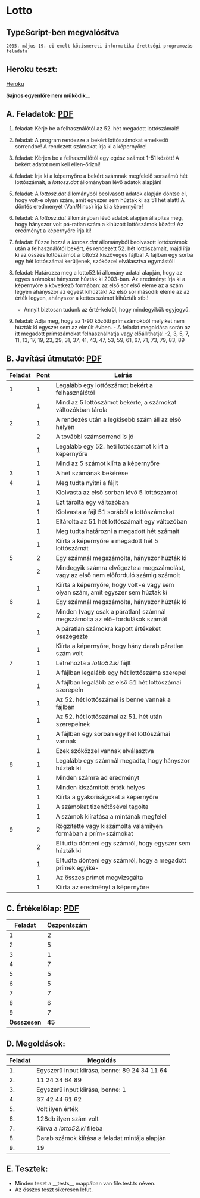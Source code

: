# Lotto

## TypeScript-ben megvalósítva

    2005. május 19.-ei emelt közismereti informatika érettségi programozás feladata

## Heroku teszt:

[Heroku][heroku]

**Sajnos egyenlőre nem működik...**

## A. Feladatok: [PDF][feladat]

1. feladat: Kérje be a felhasználótól az 52. hét megadott lottószámait!

2. feladat: A program rendezze a bekért lottószámokat emelkedő sorrendbe! A rendezett számokat írja ki a képernyőre!

3. feladat: Kérjen be a felhasználótól egy egész számot 1-51 között! A bekért adatot nem kell ellen-őrizni!

4. feladat: Írja ki a képernyőre a bekért számnak megfelelő sorszámú hét lottószámait, a _lottosz.dat_ állományban lévő adatok alapján!

5. feladat: A _lottosz.dat_ állományból beolvasott adatok alapján döntse el, hogy volt-e olyan szám, amit egyszer sem húztak ki az 51 hét alatt! A döntés eredményét (Van/Nincs) írja ki a képernyőre!

6. feladat: A _lottosz.dat_ állományban lévő adatok alapján állapítsa meg, hogy hányszor volt pá-ratlan szám a kihúzott lottószámok között! Az eredményt a képernyőre írja ki!

7. feladat: Fűzze hozzá a _lottosz.dat_ állományból beolvasott lottószámok után a felhasználótól bekért, és rendezett 52. hét lottószámait, majd írja ki az összes lottószámot a lotto52.kiszöveges fájlba! A fájlban egy sorba egy hét lottószámai kerüljenek, szóközzel elválasztva egymástól!

8. feladat: Határozza meg a lotto52.ki állomány adatai alapján, hogy az egyes számokat hányszor húzták ki 2003-ban. Az eredményt írja ki a képernyőre a következő formában: az első sor első eleme az a szám legyen ahányszor az egyest kihúzták! Az első sor második eleme az az érték legyen, ahányszor a kettes számot kihúzták stb.!

    - Annyit biztosan tudunk az érté-kekről, hogy mindegyikük egyjegyű.

9. feladat: Adja meg, hogy az 1-90 közötti prímszámokból melyiket nem húzták ki egyszer sem az elmúlt évben. - A feladat megoldása során az itt megadott prímszámokat felhasználhatja vagy előállíthatja!
   -2, 3, 5, 7, 11, 13, 17, 19, 23, 29, 31, 37, 41, 43, 47, 53, 59, 61, 67, 71, 73, 79, 83, 89

## B. Javítási útmutató: [PDF][pontozas]

| Feladat | Pont | Leírás                                                                                |
| ------- | ---- | ------------------------------------------------------------------------------------- |
| 1       | 1    | Legalább egy lottószámot bekért a felhasználótól                                      |
|         | 1    | Mind az 5 lottószámot bekérte, a számokat változókban tárola                          |
| 2       | 1    | A rendezés után a legkisebb szám áll az első helyen                                   |
|         | 2    | A további számsorrend is jó                                                           |
|         | 1    | Legalább egy 52. heti lottószámot kiírt a képernyőre                                  |
|         | 1    | Mind az 5 számot kiírta a képernyőre                                                  |
| 3       | 1    | A hét számának bekérése                                                               |
| 4       | 1    | Meg tudta nyitni a fájlt                                                              |
|         | 1    | Kiolvasta az első sorban lévő 5 lottószámot                                           |
|         | 1    | Ezt tárolta egy változóban                                                            |
|         | 1    | Kiolvasta a fájl 51 sorából a lottószámokat                                           |
|         | 1    | Eltárolta az 51 hét lottószámait egy változóban                                       |
|         | 1    | Meg tudta határozni a megadott hét számait                                            |
|         | 1    | Kiírta a képernyőre a megadott hét 5 lottószámát                                      |
| 5       | 2    | Egy számnál megszámolta, hányszor húzták ki                                           |
|         | 2    | Mindegyik számra elvégezte a megszámolást, vagy az első nem előforduló számig számolt |
|         | 1    | Kiírta a képernyőre, hogy volt-e vagy sem olyan szám, amit egyszer sem húztak ki      |
| 6       | 1    | Egy számnál megszámolta, hányszor húzták ki                                           |
|         | 2    | Minden (vagy csak a páratlan) számnál megszámolta az elő-fordulások számát            |
|         | 1    | A páratlan számokra kapott értékeket összegezte                                       |
|         | 1    | Kiírta a képernyőre, hogy hány darab páratlan szám volt                               |
| 7       | 1    | Létrehozta a _lotto52.ki_ fájlt                                                       |
|         | 1    | A fájlban legalább egy hét lottószáma szerepel                                        |
|         | 1    | A fájlban legalább az első 51 hét lottószámai szerepeln                               |
|         | 1    | Az 52. hét lottószámai is benne vannak a fájlban                                      |
|         | 1    | Az 52. hét lottószámai az 51. hét után szerepelnek                                    |
|         | 1    | A fájlban egy sorban egy hét lottószámai vannak                                       |
|         | 1    | Ezek szóközzel vannak elválasztva                                                     |
| 8       | 1    | Legalább egy számnál megadta, hogy hányszor húzták ki                                 |
|         | 1    | Minden számra ad eredményt                                                            |
|         | 1    | Minden kiszámított érték helyes                                                       |
|         | 1    | Kiírta a gyakoriságokat a képernyőre                                                  |
|         | 1    | A számokat tizenötösével tagolta                                                      |
|         | 1    | A számok kiíratása a mintának megfelel                                                |
| 9       | 2    | Rögzítette vagy kiszámolta valamilyen formában a prím-számokat                        |
|         | 2    | El tudta dönteni egy számról, hogy egyszer sem húzták ki                              |
|         | 1    | El tudta dönteni egy számról, hogy a megadott prímek egyike-                          |
|         | 1    | Az összes prímet megvizsgálta                                                         |
|         | 1    | Kiírta az eredményt a képernyőre                                                      |

## C. Értékelőlap: [PDF][ertekelo]

| Feladat       | Öszpontszám |
| ------------- | ----------- |
| 1             | 2           |
| 2             | 5           |
| 3             | 1           |
| 4             | 7           |
| 5             | 5           |
| 6             | 5           |
| 7             | 7           |
| 8             | 6           |
| 9             | 7           |
| **Össszesen** | **45**      |

## D. Megoldások:

| Feladat | Megoldás                                       |
| ------- | ---------------------------------------------- |
| 1.      | Egyszerű input kiírása, benne: 89 24 34 11 64  |
| 2.      | 11 24 34 64 89                                 |
| 3.      | Egyszerű input kiírása, benne: 1               |
| 4.      | 37 42 44 61 62                                 |
| 5.      | Volt ilyen érték                               |
| 6.      | 128db ilyen szám volt                          |
| 7.      | Kiírva a _lotto52.ki_ fileba                   |
| 8.      | Darab számok kíírása a feladat mintája alapján |
| 9.      | 19                                             |

## E. Tesztek:

-   Minden teszt a \_\_tests\_\_ mappában van file.test.ts néven.
-   Az összes teszt sikeresen lefut.

[heroku]: https://csalexlotto.herokuapp.com/
[feladat]: http://dload.oktatas.educatio.hu/erettsegi/feladatok2005tavasz/emelt/e_info_fl.pdf
[pontozas]: http://dload.oktatas.educatio.hu/erettsegi/feladatok2005tavasz/emelt/e_info_ut.pdf
[ertekelo]: http://dload.oktatas.educatio.hu/erettsegi/feladatok2005tavasz/emelt/e_infoertekelolap_ut.pdf
